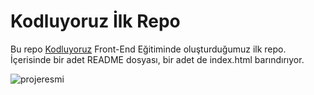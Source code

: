 # Kodluyoruz İlk Repo
Bu repo [Kodluyoruz](https://www.kodluyoruz.org) 
Front-End Eğitiminde oluşturduğumuz ilk repo. İçerisinde bir adet README dosyası, bir adet de index.html barındırıyor.

![projeresmi](projeresmi.png)









